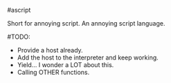 #ascript

Short for annoying script. An annoying script language.

#TODO:

- Provide a host already.
- Add the host to the interpreter and keep working.
- Yield... I wonder a LOT about this.
- Calling OTHER functions.

